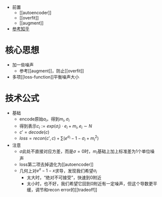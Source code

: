 - 前置
  - [[autoencoder]]
  - [[overfit]]
  - [[augment]]
- [参考知乎](https://zhuanlan.zhihu.com/p/112513743)
# 核心思想
- 加一些噪声
  - 参考[[augment]]，防止[[overfit]]
- 多项[[loss-function]]平衡噪声大小
# 技术公式
- 基础
    - encode原始$a_i$，得到$m_i,\sigma_i$
    - 得到表示$c_i:=exp(\sigma_i)\cdot e_i+m_i,e_i\sim N$
    - $c' = decode(c)$
    - $loss = recon(c',c)+\sum (e^{\sigma_i}-1-\sigma_i+m_i^2)$
- 注意
  - $\sigma$此处不直接对应方差，而是$\sigma=0$时，$m_i$基础上加上标准差为1个单位噪声
  - loss第二项去掉退化为[[autoencoder]]
  - 几何上对$e^x-1-x$求导，发现我们希望$\sigma_i$
    - 太大时，“绝对不可接受”，快速到0附近
    - 太小时，也不好，我们希望它回到0附近有一定噪声，但这个导数更平缓，调节和recon error的[[tradeoff]]